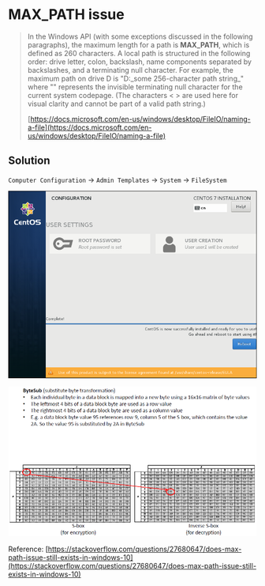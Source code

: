 # MAX\_PATH issue

> In the Windows API \(with some exceptions discussed in the following paragraphs\), the maximum length for a path is **MAX\_PATH**, which is defined as 260 characters. A local path is structured in the following order: drive letter, colon, backslash, name components separated by backslashes, and a terminating null character. For example, the maximum path on drive D is "D:\_some 256-character path string_" where "" represents the invisible terminating null character for the current system codepage. \(The characters &lt; &gt; are used here for visual clarity and cannot be part of a valid path string.\)
>
> [https://docs.microsoft.com/en-us/windows/desktop/FileIO/naming-a-file](https://docs.microsoft.com/en-us/windows/desktop/FileIO/naming-a-file)



## Solution

 `Computer Configuration` -&gt; `Admin Templates` -&gt; `System` -&gt; `FileSystem`

![](../../../.gitbook/assets/image%20%2859%29.png)

![](../../../.gitbook/assets/image%20%2866%29.png)

Reference: [https://stackoverflow.com/questions/27680647/does-max-path-issue-still-exists-in-windows-10](https://stackoverflow.com/questions/27680647/does-max-path-issue-still-exists-in-windows-10)

